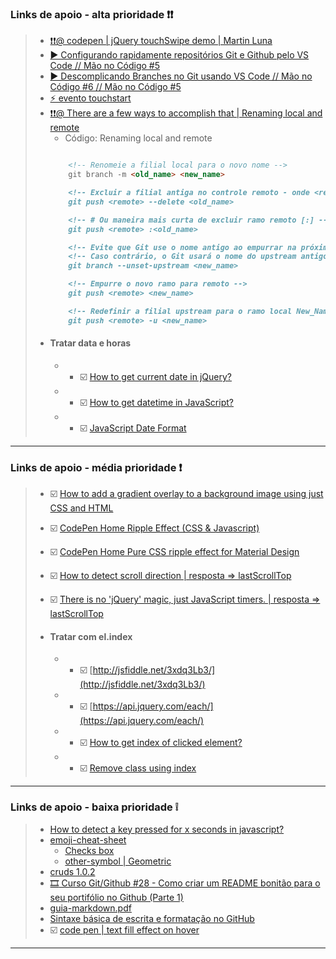 <!-- * 254: teste arquivos em nova janela, porém efetuando pull apartir da janela principal -->

### **Links de apoio - alta prioridade ❗❗**
> - [❗❗@ codepen | jQuery touchSwipe demo | Martin Luna ](https://codepen.io/uxmoon/details/VBxrgO)
> - [▶️ Configurando rapidamente repositórios Git e Github pelo VS Code // Mão no Código #5](https://www.youtube.com/watch?v=H0SQAW9tmmE&t=702s)
> - [▶️ Descomplicando Branches no Git usando VS Code // Mão no Código #6 // Mão no Código #5](https://www.youtube.com/watch?v=oXMgyQt0ce0&t=488s&ab_channel=C%C3%B3digoFonteTV)
> - [⚡ evento touchstart](https://www.w3schools.com/jsref/event_touchstart.asp)
> - [ ❗❗@ There are a few ways to accomplish that | Renaming local and remote](https://stackoverflow.com/questions/30590083/how-do-i-rename-both-a-git-local-and-remote-branch-name)
>    - Código: Renaming local and remote
>   ```md
>
>       <!-- Renomeie a filial local para o novo nome -->
>       git branch -m <old_name> <new_name>
>
>       <!-- Excluir a filial antiga no controle remoto - onde <remote> é, por exemplo, origem -->
>       git push <remote> --delete <old_name>
>
>       <!-- # Ou maneira mais curta de excluir ramo remoto [:] -->
>       git push <remote> :<old_name>
>
>       <!-- Evite que Git use o nome antigo ao empurrar na próxima etapa. -->
>       <!-- Caso contrário, o Git usará o nome do upstream antigo em vez de <new_name>. -->
>       git branch --unset-upstream <new_name>
>
>       <!-- Empurre o novo ramo para remoto -->
>       git push <remote> <new_name>
>
>       <!-- Redefinir a filial upstream para o ramo local New_Name -->
>       git push <remote> -u <new_name>
>
>   ```
> - ####  Tratar data e horas
>    - - ☑️ [How to get current date in jQuery?](https://stackoverflow.com/questions/8398897/how-to-get-current-date-in-jquery)
>    - - ☑️ [How to get datetime in JavaScript?](https://stackoverflow.com/questions/4744299/how-to-get-datetime-in-javascript)
>    - - ☑️ [JavaScript Date Format](https://blog.stevenlevithan.com/archives/date-time-format)


---


### **Links de apoio - média prioridade ❗**
>
> - ☑️ [How to add a gradient overlay to a background image using just CSS and HTML ](https://webdevetc.com/blog/how-to-add-a-gradient-overlay-to-a-background-image-using-just-css-and-html/)
> - ☑️ [CodePen Home Ripple Effect (CSS & Javascript)](https://codepen.io/fabiokounang/pen/MWKKBRY)
> - ☑️ [CodePen Home Pure CSS ripple effect for Material Design](https://codepen.io/finnhvman/pen/jLXKJw)
> - ☑️ [How to detect scroll direction | resposta => lastScrollTop](https://stackoverflow.com/questions/7154967/how-to-detect-scroll-direction/33334461)
> - ☑️ [There is no 'jQuery' magic, just JavaScript timers. | resposta => lastScrollTop](https://stackoverflow.com/questions/2625210/long-press-in-javascript)
>
> - ####  Tratar com el.index
>    - - ☑️ [http://jsfiddle.net/3xdq3Lb3/](http://jsfiddle.net/3xdq3Lb3/)
>    - - ☑️ [https://api.jquery.com/each/](https://api.jquery.com/each/)
>    - - ☑️ [How to get index of clicked element?](https://stackoverflow.com/questions/32795237/how-to-get-index-of-clicked-element/32795272)
>    - - ☑️ [Remove class using index](https://stackoverflow.com/questions/13648759/remove-class-using-index)
>

---

### **Links de apoio - baixa prioridade ❕**
> - [How to detect a key pressed for x seconds in javascript?](https://stackoverflow.com/questions/25134224/how-to-detect-a-key-pressed-for-x-seconds-in-javascript)
> - [emoji-cheat-sheet](https://github.com/ikatyang/emoji-cheat-sheet)
>    - [Checks box](https://github.com/ikatyang/emoji-cheat-sheet#other-symbol)
>    - [other-symbol | Geometric](https://github.com/ikatyang/emoji-cheat-sheet#other-symbol)
> - [cruds 1.0.2](https://github.com/H7W/CRUDS-v1.0.2/edit/master/README.md)
> - [:film_strip: Curso Git/Github #28 - Como criar um README bonitão para o seu portifólio no Github (Parte 1)](https://youtu.be/dqXgY1sYXpE)
> - [guia-markdown.pdf](https://github.com/gustavoguanabara/git-github/blob/master/manuais-PDF/guia-markdown.pdf)
> - [Sintaxe básica de escrita e formatação no GitHub](https://docs.github.com/pt/github/writing-on-github/getting-started-with-writing-and-formatting-on-github/basic-writing-and-formatting-syntax)
> - ☑️ [code pen | text fill effect on hover](https://codepen.io/your-work?verified=true)
---

